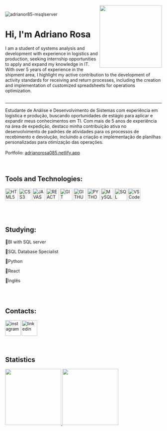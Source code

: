 <img align="center" alt="adrianor85-msqlserver"  src="https://komarev.com/ghpvc/?username=adrianor85&style=flat-square">
<img align="right" width="200px" style="margin-top: -20px" src="https://i.ibb.co/7Kkwy2v/my-Cartoon-removebg-preview.png">

# Hi, I'm Adriano Rosa
I am a student of systems analysis and development with experience in logistics and production, seeking internship opportunities to apply and expand my knowledge in IT. With over 5 years of experience in the shipment area, I highlight my active contribution to the development of activity standards for receiving and return processes, including the creation and implementation of customized spreadsheets for operations optimization.
<br>
<br>

<hr>
 Estudante de Análise e Desenvolvimento de Sistemas com experiência em logística e produção, buscando oportunidades de estágio para aplicar e expandir meus conhecimentos em TI. Com mais de 5 anos de experiência na área de expedição, destaco minha contribuição ativa no desenvolvimento de padrões de atividades para os processos de recebimento e devolução, incluindo a criação e implementação de planilhas personalizadas para otimização das operações. 
 <br>
 <br>
 <div>
 Portfolio: <a href="https://adrianorosa085.netlify.app/" target="_blank"> adrianorosa085.netlify.app </a> 
 </div>
 <br>
 <br>
                  
##  Tools and Technologies:
<img width="40px" src="https://cdn.jsdelivr.net/gh/devicons/devicon/icons/html5/html5-original-wordmark.svg" title = "HTML5"/></code>
<img width="40px" src="https://cdn.jsdelivr.net/gh/devicons/devicon/icons/css3/css3-original-wordmark.svg" title = "CSS3"/></code>
<img width="40px" src="https://cdn.jsdelivr.net/gh/devicons/devicon/icons/javascript/javascript-original.svg" title = "JAVASCRIPT"/></code>
<img width="40px" src="https://cdn.jsdelivr.net/gh/devicons/devicon/icons/react/react-original.svg" title = "REACT"/></code>
<img width="40px" src="https://cdn.jsdelivr.net/gh/devicons/devicon/icons/git/git-original.svg" title = "GIT"/></code>
<img width="40px" src="https://cdn.jsdelivr.net/gh/devicons/devicon/icons/github/github-original.svg" title = "GITHUB"/></code>
<img width="40px" src="https://cdn.jsdelivr.net/gh/devicons/devicon/icons/python/python-original.svg" title = "PYTHON"/></code>
<img width="40px" src="https://cdn.jsdelivr.net/gh/devicons/devicon/icons/mysql/mysql-original.svg" title = "MySQL"/></code> 
<img width="40px" src="https://cdn.jsdelivr.net/gh/devicons/devicon/icons/sqldeveloper/sqldeveloper-original.svg" title = "SQL"/></code>
<img width="40px" src="https://cdn.jsdelivr.net/gh/devicons/devicon/icons/vscode/vscode-original.svg" title = "VSCode"/></code>


<br>
<br>

## Studying:
<div display="inline-block">
  <div>
  <p align="left">🔸BI with SQL server
  <p align="left">🔸SQL Database Specialist
  <p align="left">🔸Python
  <p align="left">🔸React
  <p align="left">🔸Inglês
  </div>
<br>
<br>
  
 ## Contacts:
 <div display="inline-block"> 
  <a href="https://www.instagram.com/adriano.rosa85/">
    <img align="left" width="50x" src="https://i.ibb.co/G7HMptV/instagram.png" alt="instagram" style="vertical-align:top;">
  </a> 
  <a href="https://www.linkedin.com/in/adriano-rosa-741979182/">
    <img width="50x" src="https://i.ibb.co/nc27BHD/linkedin.png" alt="linkedin" style="vertical-align:top;">
  </a>
</div>
 
 <br>
<br>

## Statistics
<div>
<a href="https://github.com/adrianor85">
<img height="180em" src="https://github-readme-stats.vercel.app/api/top-langs/?username=adrianor85&layout=compact&langs_count=7&theme=dracula"/>
<img height="180em" src="https://github-readme-stats.vercel.app/api?username=adrianor85&show_icons=true&theme=dracula&include_all_commits=true&count_private=true"/>
</div>
